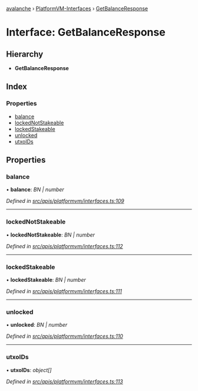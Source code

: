 [avalanche](../README.md) › [PlatformVM-Interfaces](../modules/platformvm_interfaces.md) › [GetBalanceResponse](platformvm_interfaces.getbalanceresponse.md)

# Interface: GetBalanceResponse

## Hierarchy

* **GetBalanceResponse**

## Index

### Properties

* [balance](platformvm_interfaces.getbalanceresponse.md#balance)
* [lockedNotStakeable](platformvm_interfaces.getbalanceresponse.md#lockednotstakeable)
* [lockedStakeable](platformvm_interfaces.getbalanceresponse.md#lockedstakeable)
* [unlocked](platformvm_interfaces.getbalanceresponse.md#unlocked)
* [utxoIDs](platformvm_interfaces.getbalanceresponse.md#utxoids)

## Properties

###  balance

• **balance**: *BN | number*

*Defined in [src/apis/platformvm/interfaces.ts:109](https://github.com/ava-labs/avalanchejs/blob/4e59193/src/apis/platformvm/interfaces.ts#L109)*

___

###  lockedNotStakeable

• **lockedNotStakeable**: *BN | number*

*Defined in [src/apis/platformvm/interfaces.ts:112](https://github.com/ava-labs/avalanchejs/blob/4e59193/src/apis/platformvm/interfaces.ts#L112)*

___

###  lockedStakeable

• **lockedStakeable**: *BN | number*

*Defined in [src/apis/platformvm/interfaces.ts:111](https://github.com/ava-labs/avalanchejs/blob/4e59193/src/apis/platformvm/interfaces.ts#L111)*

___

###  unlocked

• **unlocked**: *BN | number*

*Defined in [src/apis/platformvm/interfaces.ts:110](https://github.com/ava-labs/avalanchejs/blob/4e59193/src/apis/platformvm/interfaces.ts#L110)*

___

###  utxoIDs

• **utxoIDs**: *object[]*

*Defined in [src/apis/platformvm/interfaces.ts:113](https://github.com/ava-labs/avalanchejs/blob/4e59193/src/apis/platformvm/interfaces.ts#L113)*

